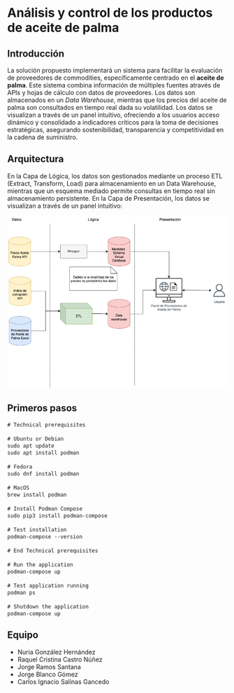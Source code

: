 # Análisis y control de los productos de aceite de palma

## Introducción

La solución propuesto implementará un sistema para facilitar la evaluación de proveedores de commodities, específicamente centrado en el **aceite de palma**. Este sistema combina información de múltiples fuentes através de APIs y hojas de cálculo con datos de proveedores. Los datos son almacenados en un *Data Warehouse*, mientras que los precios del aceite de palma son consultados en tiempo real dada su volatilidad. Los datos se visualizan a través de un panel intuitivo, ofreciendo a los usuarios acceso dinámico y consolidado a indicadores críticos para la toma de decisiones estratégicas, asegurando sostenibilidad, transparencia y competitividad en la cadena de suministro.

## Arquitectura

En la Capa de Lógica, los datos son gestionados mediante un proceso ETL (Extract, Transform, Load) para almacenamiento en un Data Warehouse, mientras que un esquema mediado permite consultas en tiempo real sin almacenamiento persistente. En la Capa de Presentación, los datos se visualizan a través de un panel intuitivo:

![image](./documentation/arquitectura-implementada.png)


## Primeros pasos

```
# Technical prerequisites

# Ubuntu or Debian
sudo apt update
sudo apt install podman

# Fedora
sudo dnf install podman

# MacOS
brew install podman

# Install Podman Compose
sudo pip3 install podman-compose

# Test installation
podman-compose --version

# End Technical prerequisites

# Run the application
podman-compose up

# Test application running
podman ps

# Shutdown the application
podman-compose up

```
## Equipo

* Nuria González Hernández
* Raquel Cristina Castro Núñez
* Jorge Ramos Santana
* Jorge Blanco Gómez
* Carlos Ignacio Salinas Gancedo

